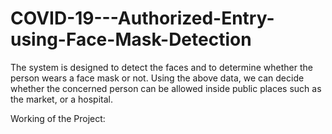 # COVID-19---Authorized-Entry-using-Face-Mask-Detection
The system is designed to detect the faces and to determine whether the person wears a face mask or not. Using the above data, we can decide whether the concerned person can be allowed inside public places such as the market, or a hospital.

Working of the Project: 
